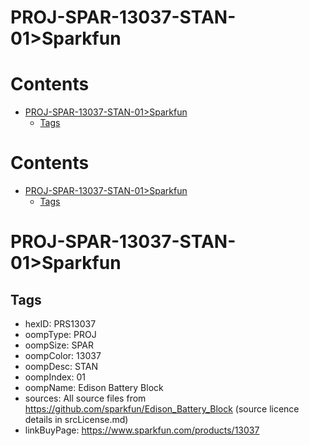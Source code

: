 
PROJ-SPAR-13037-STAN-01>Sparkfun
================================

Contents
========

* [PROJ-SPAR-13037-STAN-01>Sparkfun](#proj-spar-13037-stan-01sparkfun)
	* [Tags](#tags)

Contents
========

* [PROJ-SPAR-13037-STAN-01>Sparkfun](#proj-spar-13037-stan-01sparkfun)
	* [Tags](#tags)

# PROJ-SPAR-13037-STAN-01>Sparkfun

## Tags

- hexID: PRS13037
- oompType: PROJ
- oompSize: SPAR
- oompColor: 13037
- oompDesc: STAN
- oompIndex: 01
- oompName: Edison Battery Block
- sources: All source files from https://github.com/sparkfun/Edison_Battery_Block (source licence details in srcLicense.md)
- linkBuyPage: https://www.sparkfun.com/products/13037
